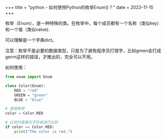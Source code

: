 +++
title = "python - 如何使用Python的枚举Enum()？"
date = 2023-11-15
+++

枚举（Enum），是一种特殊的类。在枚举中，每个成员都有一个名称（类似key）和一个值（类似value).

可以理解是一个字典dict。

注意：枚举不是必要的数据类型，只是为了避免程序员打错字，比如green会打成gerrn这样的错误，才推出的，完全可以不用。

如何使用：

```python
from enum import Enum

class Color(Enum):
    RED = "red"
    GREEN = "green"
    BLUE = "blue"

# 使用枚举
color = Color.RED

# 比较时直接与字符串进行比较
if color == Color.RED:
    print("The color is red.")
```
